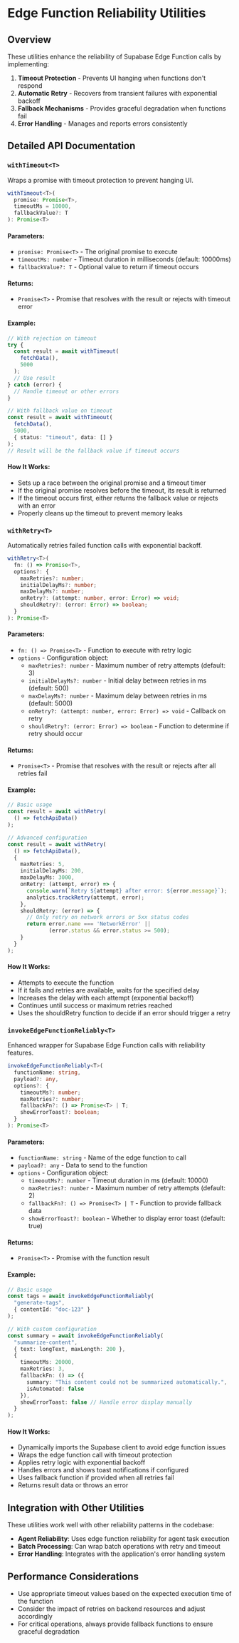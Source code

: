 
# Edge Function Reliability Utilities

## Overview

These utilities enhance the reliability of Supabase Edge Function calls by implementing:

1. **Timeout Protection** - Prevents UI hanging when functions don't respond
2. **Automatic Retry** - Recovers from transient failures with exponential backoff
3. **Fallback Mechanisms** - Provides graceful degradation when functions fail
4. **Error Handling** - Manages and reports errors consistently

## Detailed API Documentation

### `withTimeout<T>`

Wraps a promise with timeout protection to prevent hanging UI.

```typescript
withTimeout<T>(
  promise: Promise<T>,
  timeoutMs = 10000,
  fallbackValue?: T
): Promise<T>
```

#### Parameters:
- `promise: Promise<T>` - The original promise to execute
- `timeoutMs: number` - Timeout duration in milliseconds (default: 10000ms)
- `fallbackValue?: T` - Optional value to return if timeout occurs

#### Returns:
- `Promise<T>` - Promise that resolves with the result or rejects with timeout error

#### Example:
```typescript
// With rejection on timeout
try {
  const result = await withTimeout(
    fetchData(), 
    5000
  );
  // Use result
} catch (error) {
  // Handle timeout or other errors
}

// With fallback value on timeout
const result = await withTimeout(
  fetchData(),
  5000,
  { status: "timeout", data: [] }
);
// Result will be the fallback value if timeout occurs
```

#### How It Works:
- Sets up a race between the original promise and a timeout timer
- If the original promise resolves before the timeout, its result is returned
- If the timeout occurs first, either returns the fallback value or rejects with an error
- Properly cleans up the timeout to prevent memory leaks

### `withRetry<T>`

Automatically retries failed function calls with exponential backoff.

```typescript
withRetry<T>(
  fn: () => Promise<T>,
  options?: {
    maxRetries?: number;
    initialDelayMs?: number;
    maxDelayMs?: number;
    onRetry?: (attempt: number, error: Error) => void;
    shouldRetry?: (error: Error) => boolean;
  }
): Promise<T>
```

#### Parameters:
- `fn: () => Promise<T>` - Function to execute with retry logic
- `options` - Configuration object:
  - `maxRetries?: number` - Maximum number of retry attempts (default: 3)
  - `initialDelayMs?: number` - Initial delay between retries in ms (default: 500)
  - `maxDelayMs?: number` - Maximum delay between retries in ms (default: 5000)
  - `onRetry?: (attempt: number, error: Error) => void` - Callback on retry
  - `shouldRetry?: (error: Error) => boolean` - Function to determine if retry should occur

#### Returns:
- `Promise<T>` - Promise that resolves with the result or rejects after all retries fail

#### Example:
```typescript
// Basic usage
const result = await withRetry(
  () => fetchApiData()
);

// Advanced configuration
const result = await withRetry(
  () => fetchApiData(),
  {
    maxRetries: 5,
    initialDelayMs: 200,
    maxDelayMs: 3000,
    onRetry: (attempt, error) => {
      console.warn(`Retry ${attempt} after error: ${error.message}`);
      analytics.trackRetry(attempt, error);
    },
    shouldRetry: (error) => {
      // Only retry on network errors or 5xx status codes
      return error.name === 'NetworkError' || 
             (error.status && error.status >= 500);
    }
  }
);
```

#### How It Works:
- Attempts to execute the function
- If it fails and retries are available, waits for the specified delay
- Increases the delay with each attempt (exponential backoff)
- Continues until success or maximum retries reached
- Uses the shouldRetry function to decide if an error should trigger a retry

### `invokeEdgeFunctionReliably<T>`

Enhanced wrapper for Supabase Edge Function calls with reliability features.

```typescript
invokeEdgeFunctionReliably<T>(
  functionName: string,
  payload?: any,
  options?: {
    timeoutMs?: number;
    maxRetries?: number;
    fallbackFn?: () => Promise<T> | T;
    showErrorToast?: boolean;
  }
): Promise<T>
```

#### Parameters:
- `functionName: string` - Name of the edge function to call
- `payload?: any` - Data to send to the function
- `options` - Configuration object:
  - `timeoutMs?: number` - Timeout duration in ms (default: 10000)
  - `maxRetries?: number` - Maximum number of retry attempts (default: 2)
  - `fallbackFn?: () => Promise<T> | T` - Function to provide fallback data
  - `showErrorToast?: boolean` - Whether to display error toast (default: true)

#### Returns:
- `Promise<T>` - Promise with the function result

#### Example:
```typescript
// Basic usage
const tags = await invokeEdgeFunctionReliably(
  "generate-tags",
  { contentId: "doc-123" }
);

// With custom configuration
const summary = await invokeEdgeFunctionReliably(
  "summarize-content",
  { text: longText, maxLength: 200 },
  {
    timeoutMs: 20000,
    maxRetries: 3,
    fallbackFn: () => ({
      summary: "This content could not be summarized automatically.",
      isAutomated: false
    }),
    showErrorToast: false // Handle error display manually
  }
);
```

#### How It Works:
- Dynamically imports the Supabase client to avoid edge function issues
- Wraps the edge function call with timeout protection
- Applies retry logic with exponential backoff
- Handles errors and shows toast notifications if configured
- Uses fallback function if provided when all retries fail
- Returns result data or throws an error

## Integration with Other Utilities

These utilities work well with other reliability patterns in the codebase:

- **Agent Reliability**: Uses edge function reliability for agent task execution
- **Batch Processing**: Can wrap batch operations with retry and timeout
- **Error Handling**: Integrates with the application's error handling system

## Performance Considerations

- Use appropriate timeout values based on the expected execution time of the function
- Consider the impact of retries on backend resources and adjust accordingly
- For critical operations, always provide fallback functions to ensure graceful degradation
